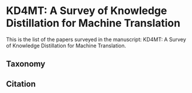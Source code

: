 # KD4MT: A Survey of Knowledge Distillation for Machine Translation

This is the list of the papers surveyed in the manuscript: KD4MT: A Survey of Knowledge Distillation for Machine Translation.

## Taxonomy

## Citation


